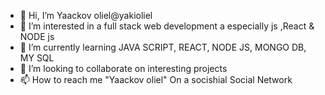 - 👋 Hi, I’m Yaackov oliel@yakioliel
- 👀 I’m interested in a full stack web development a especially js ,React & NODE js 
- 🌱 I’m currently learning JAVA SCRIPT, REACT, NODE JS, MONGO DB, MY SQL
- 💞️ I’m looking to collaborate on interesting projects
- 📫 How to reach me  "Yaackov oliel" On a socishial Social Network

<!---
yakioliel/yakioliel is a ✨ special ✨ repository because its `README.md` (this file) appears on your GitHub profile.
You can click the Preview link to take a look at your changes.
--->
